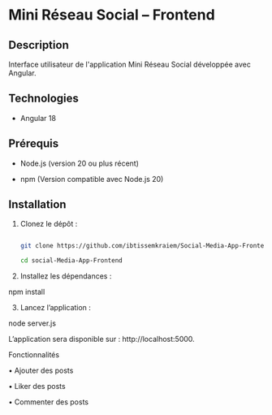 # Mini Réseau Social – Frontend  



## Description  

Interface utilisateur de l'application Mini Réseau Social développée avec Angular.  



## Technologies  

- Angular 18 



## Prérequis  

- Node.js (version 20 ou plus récent)  

- npm (Version compatible avec Node.js 20) 



## Installation  

1. Clonez le dépôt :  

   ```bash

   git clone https://github.com/ibtissemkraiem/Social-Media-App-Frontend.git

   cd social-Media-App-Frontend


2. Installez les dépendances :



npm install







3. Lancez l’application :



node server.js



L’application sera disponible sur : http://localhost:5000.



Fonctionnalités

• Ajouter des posts

• Liker des posts

• Commenter des posts


